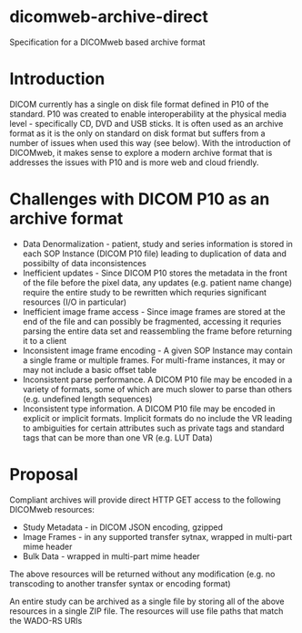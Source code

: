 # dicomweb-archive-direct
Specification for a DICOMweb based archive format

# Introduction

DICOM currently has a single on disk file format defined in P10 of the standard.  P10 was created to enable interoperability at the physical media level - specifically CD, DVD and USB sticks.  It is often used as an archive format as it is the only on standard on disk format but suffers from a number of issues when used this way (see below).  With the introduction of
DICOMweb, it makes sense to explore a modern archive format that is addresses the issues with P10 and is more web and cloud friendly.

# Challenges with DICOM P10 as an archive format

* Data Denormalization - patient, study and series information is stored in each SOP Instance (DICOM P10 file) leading to duplication of data and possibilty of data inconsistences
* Inefficient updates - Since DICOM P10 stores the metadata in the front of the file before the pixel data, any updates (e.g. patient name change) require the entire study to be rewritten which requries significant resources (I/O in particular)
* Inefficient image frame access - Since image frames are stored at the end of the file and can possibly be fragmented, accessing it requries parsing the entire data set and reassembling the frame before returning it to a client
* Inconsistent image frame encoding - A given SOP Instance may contain a single frame or multiple frames.  For multi-frame instances, it may or may not include a basic offset table
* Inconsistent parse performance.  A DICOM P10 file may be encoded in a variety of formats, some of which are much slower to parse than others (e.g. undefined length sequences)
* Inconsistent type information.  A DICOM P10 file may be encoded in explicit or implicit formats.  Implicit formats do no include the VR leading to ambiguities for certain attributes such
as private tags and standard tags that can be more than one VR (e.g. LUT Data)

# Proposal

Compliant archives will provide direct HTTP GET access to the following DICOMweb resources:

* Study Metadata - in DICOM JSON encoding, gzipped
* Image Frames - in any supported transfer sytnax, wrapped in multi-part mime header
* Bulk Data - wrapped in multi-part mime header

The above resources will be returned without any modification (e.g. no transcoding to another transfer syntax or encoding format)

An entire study can be archived as a single file by storing all of the above resources in a single ZIP file.  The resources will use file paths
that match the WADO-RS URIs

